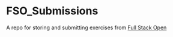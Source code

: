# FSO_Submissions
A repo for storing and submitting exercises from [Full Stack Open](https://fullstackopen.com) 
